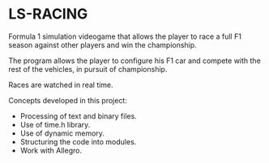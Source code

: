 # LS-RACING
Formula 1 simulation videogame that allows the player to race a full F1 season against other players and win the championship.

The program allows the player to configure his F1 car and compete with the rest of the vehicles, in pursuit of championship.

Races are watched in real time.

Concepts developed in this project:

- Processing of text and binary files.
- Use of time.h library.
- Use of dynamic memory.
- Structuring the code into modules. 
- Work with Allegro.
